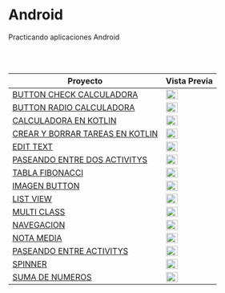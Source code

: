 # Android
Practicando aplicaciones Android

</br>
</br>

| Proyecto | Vista Previa |
|----------|--------------|
| [BUTTON CHECK CALCULADORA](https://github.com/IvBanzaga/ButtonCheckCalcular/tree/18210e1eb0f6df19ad221e16d773545c2fdc18e9) | <a href="https://github.com/IvBanzaga/ButtonCheckCalcular/tree/18210e1eb0f6df19ad221e16d773545c2fdc18e9" target="_blank"><img src="https://github.com/IvBanzaga/ButtonCheckCalcular/raw/master/img/captura.png" width="50%"/></a> |
| [BUTTON RADIO CALCULADORA](https://github.com/IvBanzaga/ButtonRadioCalcular/tree/daf8aa49f05baa5d2913349e51707c0a11addc70) | <a href="https://github.com/IvBanzaga/ButtonRadioCalcular/tree/daf8aa49f05baa5d2913349e51707c0a11addc70" target="_blank"><img src="https://github.com/IvBanzaga/ButtonRadioCalcular/blob/master/img/captura.png" width="50%"/></a> |
| [CALCULADORA EN KOTLIN](https://github.com/IvBanzaga/MiCalculadora/tree/e2b52f47c8a85342fd86506af94f9a969d44af32) | <a href="https://github.com/IvBanzaga/MiCalculadora/tree/e2b52f47c8a85342fd86506af94f9a969d44af32" target="_blank"><img src="https://github.com/IvBanzaga/MICalculadora/raw/main/img/captura.png" width="50%"/></a> |
| [CREAR Y BORRAR TAREAS EN KOTLIN](https://github.com/IvBanzaga/CREAR-BORRAR-TAREA/tree/51cd8ea054da01b77389ed740d61ecce3eaa7d55) | <a href="https://github.com/IvBanzaga/CREAR-BORRAR-TAREA/tree/51cd8ea054da01b77389ed740d61ecce3eaa7d55" target="_blank"><img src="https://github.com/IvBanzaga/CREAR-BORRAR-TAREA/raw/master/img/captura.png" width="50%"/></a> |
| [EDIT TEXT](https://github.com/IvBanzaga/ControEditText/tree/5545a0e1aeaf8460d5a907b57043030ebb61f8f0) | <a href="https://github.com/IvBanzaga/ControEditText/tree/5545a0e1aeaf8460d5a907b57043030ebb61f8f0" target="_blank"><img src="https://github.com/IvBanzaga/ControEditText/raw/main/img/captura.png" width="50%"/></a> |
| [PASEANDO ENTRE DOS ACTIVITYS](https://github.com/IvBanzaga/TransfereciaDatosEntreActivitys/tree/fc30a00263515d4a700b50cbc9f880f655ef4116) | <a href="https://github.com/IvBanzaga/TransfereciaDatosEntreActivitys/tree/fc30a00263515d4a700b50cbc9f880f655ef4116" target="_blank"><img src="https://github.com/IvBanzaga/TransfereciaDatosEntreActivitys/raw/master/img/captura2.png" width="50%"/></a> |
| [TABLA FIBONACCI](https://github.com/IvBanzaga/TablaFibonacci/tree/495742545741711950a03185ca5f36fef9060bd3) | <a href="https://github.com/IvBanzaga/TablaFibonacci/tree/495742545741711950a03185ca5f36fef9060bd3" target="_blank"><img src="https://github.com/IvBanzaga/TablaFibonacci/raw/master/img/captura.png" width="50%"/></a> |
| [IMAGEN BUTTON](https://github.com/IvBanzaga/ImagenButton/tree/74fed37b07f0802d3da0d8195761c38b8e21e43e) | <a href="https://github.com/IvBanzaga/ImagenButton/tree/74fed37b07f0802d3da0d8195761c38b8e21e43e" target="_blank"><img src="https://github.com/IvBanzaga/ImagenButton/raw/master/img/captura.png" width="50%"/></a> |
| [LIST VIEW](https://github.com/IvBanzaga/ListView/tree/d1ce9cff65f8e9d93f730dfb42049f85e1b6ee0b) | <a href="https://github.com/IvBanzaga/ListView/tree/d1ce9cff65f8e9d93f730dfb42049f85e1b6ee0b" target="_blank"><img src="https://github.com/IvBanzaga/ListView/raw/master/img/captura.png" width="50%"/></a> |
| [MULTI CLASS](https://github.com/IvBanzaga/MultiClassExample/tree/0c1ce320beef581448c948be179fd4b1d2283f6d) | <a href="https://github.com/IvBanzaga/MultiClassExample/tree/0c1ce320beef581448c948be179fd4b1d2283f6d" target="_blank"><img src="https://github.com/IvBanzaga/MultiClassExample/raw/main/img/captura2.png" width="50%"/></a> |
| [NAVEGACION](https://github.com/IvBanzaga/WebView/tree/b4166b8942a1b0a0d3a811f11c6fe386923e4d15) | <a href="https://github.com/IvBanzaga/WebView/tree/b4166b8942a1b0a0d3a811f11c6fe386923e4d15" target="_blank"><img src="https://github.com/IvBanzaga/WebView/raw/master/img/captura.png" width="50%"/></a> |
| [NOTA MEDIA](https://github.com/IvBanzaga/Android_Media_Alumno/tree/cc3c42c00c6dbf622a033da2354d8b21cf7228e4) | <a href="https://github.com/IvBanzaga/Android_Media_Alumno/tree/cc3c42c00c6dbf622a033da2354d8b21cf7228e4" target="_blank"><img src="https://github.com/IvBanzaga/Android_Media_Alumno/raw/master/img/captura.png" width="50%"/></a> |
| [PASEANDO ENTRE ACTIVITYS](https://github.com/IvBanzaga/DosActivity/tree/7a6546ff83eb6b33b02e7988823f5edd573d346a) | <a href="https://github.com/IvBanzaga/DosActivity/tree/7a6546ff83eb6b33b02e7988823f5edd573d346a" target="_blank"><img src="https://github.com/IvBanzaga/ControEditText/raw/main/img/captura.png" width="50%"/></a> |
| [SPINNER](https://github.com/IvBanzaga/ControlSpinner/tree/5b0811d65a87f79796e66b64f942a936c0b1d4ba) | <a href="https://github.com/IvBanzaga/ControlSpinner/tree/5b0811d65a87f79796e66b64f942a936c0b1d4ba" target="_blank"><img src="https://github.com/IvBanzaga/ControlSpinner/raw/master/img/captura.png" width="50%"/></a> |
| [SUMA DE NUMEROS](https://github.com/IvBanzaga/SUMA/tree/02daf45b47acc81241e06b8c853fe7f2fc65ec5a) | <a href="https://github.com/IvBanzaga/SUMA/tree/02daf45b47acc81241e06b8c853fe7f2fc65ec5a" target="_blank"><img src="https://github.com/IvBanzaga/SUMA/raw/master/img/captura.png" width="50%"/></a> |
